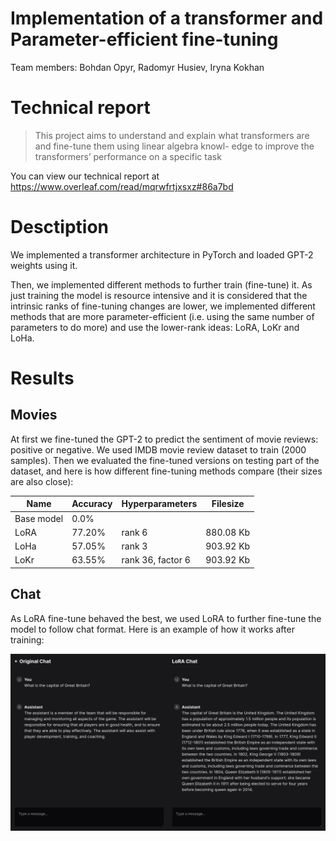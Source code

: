 # Implementation of a transformer and Parameter-efficient fine-tuning

Team members: Bohdan Opyr, Radomyr Husiev, Iryna Kokhan

# Technical report

> This project aims to understand and explain what
transformers are and fine-tune them using linear algebra knowl-
edge to improve the transformers’ performance on a specific task

You can view our technical report at https://www.overleaf.com/read/mqrwfrtjxsxz#86a7bd

# Desctiption

We implemented a transformer architecture in PyTorch and loaded GPT-2 weights using it.

Then, we implemented different methods to further train (fine-tune) it. As just training the model is resource intensive and it is considered that the intrinsic ranks of fine-tuning changes are lower, we implemented different methods that are more parameter-efficient (i.e. using the same number of parameters to do more) and use the lower-rank ideas: LoRA, LoKr and LoHa.

# Results

## Movies

At first we fine-tuned the GPT-2 to predict the sentiment of movie reviews: positive or negative. We used IMDB movie review dataset to train (2000 samples). Then we evaluated the fine-tuned versions on testing part of the dataset, and here is how different fine-tuning methods compare (their sizes are also close):

| Name       | Accuracy | Hyperparameters   | Filesize  |
|------------|----------|-------------------|-----------|
| Base model | 0.0%     |                   |           |
| LoRA       | 77.20%   | rank 6            | 880.08 Kb |
| LoHa       | 57.05%   | rank 3            | 903.92 Kb |
| LoKr       | 63.55%   | rank 36, factor 6 | 903.92 Kb |

## Chat

As LoRA fine-tune behaved the best, we used LoRA to further fine-tune the model to follow chat format. Here is an example of how it works after training:

![Chat example](showcase.png)

